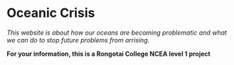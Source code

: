 # Oceanic Crisis
*This website is about how our oceans are becoming problematic and what we can do to stop future problems from arrising.*

****For your information, this is a Rongotai College NCEA level 1 project****
